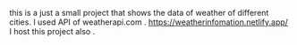 this is a just a small project that shows the data of weather of different cities. I  used API of weatherapi.com . https://weatherinfomation.netlify.app/  I host this project also . 
